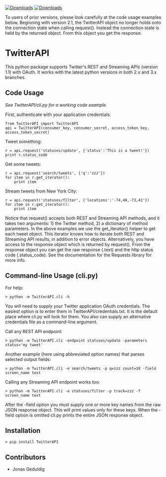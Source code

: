 [![Downloads](https://pypip.in/d/TwitterAPI/badge.png)](https://crate.io/packages/TwitterAPI)
[![Downloads](https://pypip.in/v/TwitterAPI/badge.png)](https://crate.io/packages/TwitterAPI)

To users of prior versions, please look carefully at the code usage examples below.  Beginning with version 2.1, the TwitterAPI object no longer holds onto the connection state when calling request().  Instead the connection state is held by the returned object.  From this object you get the response.

TwitterAPI
==========
This python package supports Twitter's REST and Streaming APIs (version 1.1) with OAuth.  It works with the latest python versions in both 2.x and 3.x branches.  

Code Usage
----------
*See TwitterAPI/cli.py for a working code example.*

First, authenticate with your application credentials:

	from TwitterAPI import TwitterAPI
	api = TwitterAPI(consumer_key, consumer_secret, access_token_key, access_token_secret)

Tweet something:

	r = api.request('statuses/update', {'status':'This is a tweet!'})
	print r.status_code

Get some tweets:

	r = api.request('search/tweets', {'q':'zzz'})
	for item in r.get_iterator():
		print item

Stream tweets from New York City:

	r = api.request('statuses/filter', {'locations':'-74,40,-73,41'})
	for item in r.get_iterator():
		print item
		
Notice that request() accepts both REST and Streaming API methods, and it takes two arguments: 1) the Twitter method, 2) a dictionary of method parameters.  In the above examples we use the get\_iterator() helper to get each tweet object.  This iterator knows how to iterate both REST and Streaming API results, in addition to error objects.  Alternatively, you have access to the response object which is returned by request().  From the response object you can get the raw response (.text) and the http status code (.status\_code).  See the documentation for the Requests library for more info.

Command-line Usage (cli.py)
---------------------------
For help:

	> python -m TwitterAPI.cli -h 

You will need to supply your Twitter application OAuth credentials.  The easiest option is to enter them in TwitterAPI/credentials.txt.  It is the default place where cli.py will look for them.  You also can supply an alternative credentials file as a command-line argument.

Call any REST API endpoint:

	> python -m TwitterAPI.cli -endpoint statuses/update -parameters status='my tweet'

Another example (here using abbreviated option names) that parses selected output fields:

	> python -m TwitterAPI.cli -e search/tweets -p q=zzz count=10 -field screen_name text 

Calling any Streaming API endpoint works too:

	> python -m TwitterAPI.cli -e statuses/filter -p track=zzz -f screen_name text

After the -field option you must supply one or more key names from the raw JSON response object.  This will print values only for these keys.  When the -field option is omitted cli.py prints the entire JSON response object.  

Installation
------------
	> pip install TwitterAPI
	
Contributors
------------
* Jonas Geduldig
